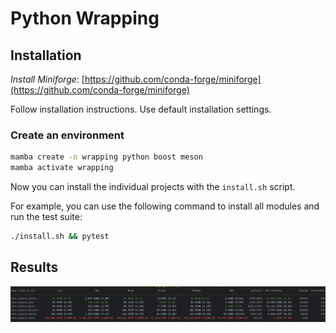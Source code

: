 # Python Wrapping

## Installation

*Install Miniforge*: [https://github.com/conda-forge/miniforge](https://github.com/conda-forge/miniforge)

Follow installation instructions. Use default installation settings.

### Create an environment
```bash
mamba create -n wrapping python boost meson
mamba activate wrapping
```
Now you can install the individual projects with the `install.sh` script.

For example, you can use the following command to install all modules and run the test suite:
```bash
./install.sh && pytest
```

## Results

![benchmark](img/benchmark.png)
